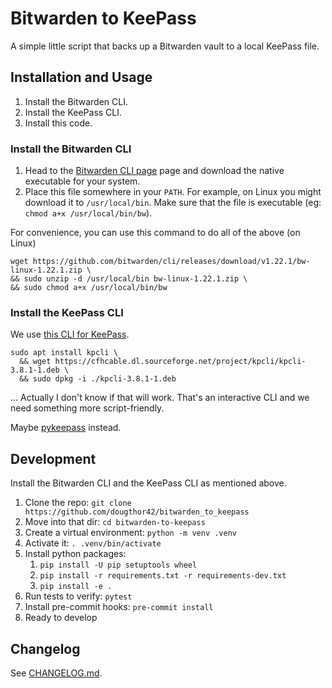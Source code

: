 # Bitwarden to KeePass

A simple little script that backs up a Bitwarden vault to a local KeePass file.


## Installation and Usage

1.  Install the Bitwarden CLI.
2.  Install the KeePass CLI.
3.  Install this code.


### Install the Bitwarden CLI

1.  Head to the [Bitwarden CLI page][bw-cli] page and download the native executable
    for your system.
2.  Place this file somewhere in your `PATH`. For example, on Linux you might
    download it to `/usr/local/bin`. Make sure that the file is executable (eg:
    `chmod a+x /usr/local/bin/bw`).

For convenience, you can use this command to do all of the above (on Linux)

```console
wget https://github.com/bitwarden/cli/releases/download/v1.22.1/bw-linux-1.22.1.zip \
&& sudo unzip -d /usr/local/bin bw-linux-1.22.1.zip \
&& sudo chmod a+x /usr/local/bin/bw
```


### Install the KeePass CLI

We use [this CLI for KeePass][kp-cli].

```console
sudo apt install kpcli \
  && wget https://cfhcable.dl.sourceforge.net/project/kpcli/kpcli-3.8.1-1.deb \
  && sudo dpkg -i ./kpcli-3.8.1-1.deb
```

... Actually I don't know if that will work. That's an interactive CLI
and we need something more script-friendly.

Maybe [pykeepass](https://github.com/libkeepass/pykeepass) instead.


## Development

Install the Bitwarden CLI and the KeePass CLI as mentioned above.

1.  Clone the repo: `git clone https://github.com/dougthor42/bitwarden_to_keepass`
2.  Move into that dir: `cd bitwarden-to-keepass`
3.  Create a virtual environment: `python -m venv .venv`
4.  Activate it: `. .venv/bin/activate`
5.  Install python packages:
    1.  `pip install -U pip setuptools wheel`
    2.  `pip install -r requirements.txt -r requirements-dev.txt`
    3.  `pip install -e .`
6.  Run tests to verify: `pytest`
7.  Install pre-commit hooks: `pre-commit install`
8.  Ready to develop


## Changelog

See [CHANGELOG.md](./CHANGELOG.md).


[bw-cli]: https://bitwarden.com/help/cli/
[kp-cli]: https://kpcli.sourceforge.io/
